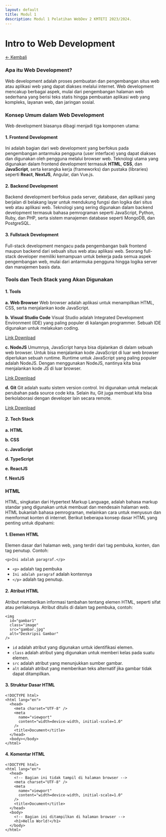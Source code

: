 ```yaml
---
layout: default
title: Modul 1
description: Modul 1 Pelatihan WebDev 2 KMTETI 2023/2024.
---
```


# **Intro to Web Development**
[← Kembali](./)

### **Apa itu Web Development?**
Web development adalah proses pembuatan dan pengembangan situs web atau aplikasi web yang dapat diakses melalui internet. Web development mencakup berbagai aspek, mulai dari pengembangan halaman web sederhana yang berisi teks statis hingga pembuatan aplikasi web yang kompleks, layanan web, dan jaringan sosial. 

### **Konsep Umum dalam Web Development**
Web development biasanya dibagi menjadi tiga komponen utama:
#### **1. Frontend Development**
Ini adalah bagian dari web development yang berfokus pada pengembangan antarmuka pengguna (user interface) yang dapat diakses dan digunakan oleh pengguna melalui browser web.
Teknologi utama yang digunakan dalam frontend development termasuk **HTML**, **CSS**, dan **JavaScript**, serta kerangka kerja (frameworks) dan pustaka (libraries) seperti **React**, **NextJS**, Angular, dan Vue.js.

#### **2. Backend Development**
Backend development berfokus pada server, database, dan aplikasi yang berjalan di belakang layar untuk mendukung fungsi dan logika dari situs web atau aplikasi web.
Teknologi yang sering digunakan dalam backend development termasuk bahasa pemrograman seperti JavaScript, Python, Ruby, dan PHP, serta sistem manajemen database seperti MongoDB, dan PostgreSQL.

#### **3. Fullstack Development**
Full-stack development mengacu pada pengembangan baik frontend maupun backend dari sebuah situs web atau aplikasi web.
Seorang full-stack developer memiliki kemampuan untuk bekerja pada semua aspek pengembangan web, mulai dari antarmuka pengguna hingga logika server dan manajemen basis data.

### **Tools dan Tech Stack yang Akan Digunakan**
#### **1. Tools**
**a. Web Browser**
Web browser adalah aplikasi untuk menampilkan HTML, CSS, serta menjalankan kode JavaScript.

**b. Visual Studio Code**
Visual Studio adalah Integrated Development Environment (IDE) yang paling populer di kalangan programmer. Sebuah IDE digunakan untuk melakukan coding.

[Link Download](https://code.visualstudio.com)

**c. NodeJS**
Umumnya, JavaScript hanya bisa dijalankan di dalam sebuah web browser. Untuk bisa menjalankan kode JavaScript di luar web browser diperlukan sebuah runtime. Runtime untuk JavaScript yang paling populer adalah NodeJS. Dengan menggunakan NodeJS, nantinya kita bisa menjalankan kode JS di luar browser.

[Link Download](https://nodejs.org/en/download/current)

**d. Git**
Git adalah suatu sistem version control. Ini digunakan untuk melacak perubahan pada source code kita. Selain itu, Git juga membuat kita bisa berkolaborasi dengan developer lain secara remote.

[Link Download](https://git-scm.com/downloads)

#### **2. Tech Stack**
**a. HTML**

**b. CSS**

**c. JavaScript**

**d. TypeScript**

**e. ReactJS**

**f. NextJS**

### **HTML**
HTML, singkatan dari Hypertext Markup Language, adalah bahasa markup standar yang digunakan untuk membuat dan mendesain halaman web. HTML bukanlah bahasa pemrograman, melainkan cara untuk menyusun dan memformat konten di internet. Berikut beberapa konsep dasar HTML yang penting untuk dipahami:

#### **1. Elemen HTML**
Elemen dasar dari halaman web, yang terdiri dari tag pembuka, konten, dan tag penutup. Contoh: 
```
<p>Ini adalah paragraf.</p>
```
- `<p>` adalah tag pembuka
- `Ini adalah paragraf` adalah kontennya 
- `</p>` adalah tag penutup.

#### **2. Atribut HTML**
Atribut memberikan informasi tambahan tentang elemen HTML, seperti sifat atau perilakunya. Atribut ditulis di dalam tag pembuka, contoh: 
```
<img
  id="gambar1"
  class="image"
  src="gambar.jpg"
  alt="Deskripsi Gambar"
/>
```
- `id` adalah atribut yang digunakan untuk identifikasi elemen.
- `class` adalah atribut yang digunakan untuk memberi kelas pada suatu elemen.
- `src` adalah atribut yang menunjukkan sumber gambar.
- `alt` adalah atribut yang memberikan teks alternatif jika gambar tidak dapat ditampilkan.

#### **3. Struktur Dasar HTML**
```
<!DOCTYPE html>
<html lang="en">
  <head>
    <meta charset="UTF-8" />
    <meta
      name="viewport"
      content="width=device-width, initial-scale=1.0"
    />
    <title>Document</title>
  </head>
  <body></body>
</html>
```

#### **4. Komentar HTML**
```
<!DOCTYPE html>
<html lang="en">
  <head>
    <!-- Bagian ini tidak tampil di halaman browser -->
    <meta charset="UTF-8" />
    <meta
      name="viewport"
      content="width=device-width, initial-scale=1.0"
    />
    <title>Document</title>
  </head>
  <body>
    <!-- Bagian ini ditampilkan di halaman browser -->
    <h1>Hello World!</h1>
  </body>
</html>
```

